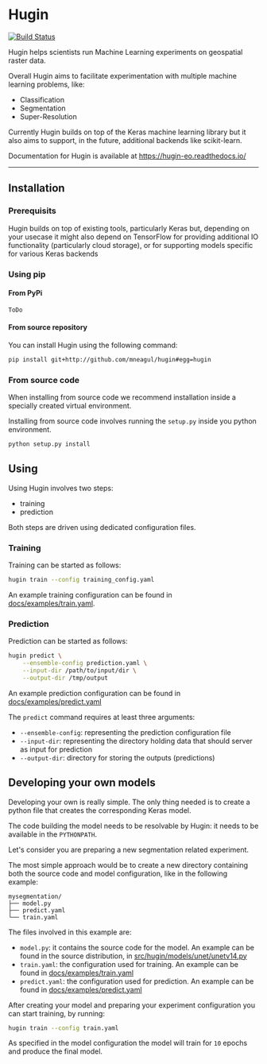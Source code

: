 # Hugin

[![Build Status](https://travis-ci.com/sage-group/hugin.svg?branch=master)](https://travis-ci.com/sage-group/hugin)

Hugin helps scientists run Machine Learning experiments on geospatial raster data.

Overall Hugin aims to facilitate experimentation with multiple machine learning problems, like:

 - Classification
 - Segmentation
 - Super-Resolution

Currently Hugin builds on top of the Keras machine learning library but it also aims to support, in the future, additional backends like scikit-learn.

Documentation for Hugin is available at https://hugin-eo.readthedocs.io/ 

------------------

## Installation


### Prerequisits

Hugin builds on top of existing tools, particularly Keras but, depending on your usecase it might also depend on TensorFlow 
for providing additional IO functionality (particularly cloud storage), or for supporting models specific for various Keras backends

### Using pip

#### From PyPi

`ToDo`

#### From source repository

You can install Hugin using the following command:
```bash
pip install git+http://github.com/mneagul/hugin#egg=hugin
```

### From source code

When installing from source code we recommend installation inside a specially created virtual environment.

Installing from source code involves running the `setup.py` inside you python environment.

```python
python setup.py install
```

## Using

Using Hugin involves two steps:
 - training
 - prediction

Both steps are driven using dedicated configuration files.

### Training

Training can be started as follows:

```bash
hugin train --config training_config.yaml
```

An example training configuration can be found in [docs/examples/train.yaml](docs/examples/train.yaml).

### Prediction

Prediction can be started as follows:

```bash
hugin predict \
    --ensemble-config prediction.yaml \
    --input-dir /path/to/input/dir \
    --output-dir /tmp/output
```

An example prediction configuration can be found in [docs/examples/predict.yaml](docs/examples/predict.yaml)

The `predict` command requires at least three arguments: 
 * `--ensemble-config`: representing the prediction configuration file
 * `--input-dir`: representing the directory holding data that should server as input for prediction
 * `--output-dir`: directory for storing the outputs (predictions)

## Developing your own models

Developing your own is really simple. The only thing needed is to create a python
file that creates the corresponding Keras model.

The code building the model needs to be resolvable by Hugin: it needs to be available in the `PYTHONPATH`.

Let's consider you are preparing a new segmentation related experiment.

The most simple approach would be to create a new directory containing both the source code and model configuration, like in 
the following example:

```
mysegmentation/
├── model.py
├── predict.yaml
└── train.yaml
```

The files involved in this example are:
* `model.py`: it contains the source code for the model. An example can be found in the source distribution, in [src/hugin/models/unet/unetv14.py](src/hugin/models/unet/unetv14.py)
* `train.yaml`: the configuration used for training. An example can be found in [docs/examples/train.yaml](docs/examples/train.yaml)
* `predict.yaml`: the configuration used for prediction. An example can be found in [docs/examples/predict.yaml](docs/examples/predict.yaml)

After creating your model and preparing your experiment configuration you can start training, by running:

```bash
hugin train --config train.yaml
```

As specified in the model configuration the model will train for `10` epochs and produce the final model.